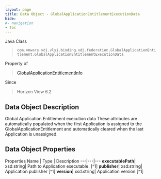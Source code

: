 ```yaml
---
layout: page
title: Data Object - GlobalApplicationEntitlementExecutionData
hide:
#- navigation
- toc
---
```






Java Class
> `com.vmware.vdi.vlsi.binding.vdi.federation.GlobalApplicationEntitlement.GlobalApplicationEntitlementExecutionData`

Property of
> [GlobalApplicationEntitlementInfo](vdi.federation.GlobalApplicationEntitlement.GlobalApplicationEntitlementInfo.md#field_detail)

Since
> Horizon View 6.2


## Data Object Description

Global Application Entitlement execution data These attributes are automatically populated when the first Application is assigned to the GlobalApplicationEntitlement and automatically cleared when the last Application is unassigned.

## Data Object Properties
Properties
Name |  Type |  Description
---|---|---
**executablePath**|  xsd:string|  Path to Application executable. [^1]
**publisher**|  xsd:string|  Application publisher [^1]
**version**|  xsd:string|  Application version [^1]
 


 
